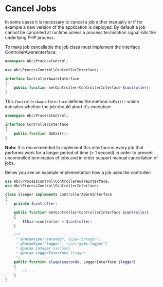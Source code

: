 Cancel Jobs
===========

In some cases it is necessary to cancel a job either manually or if for example a new version of the application is deployed. By default a job cannot be cancelled at runtime unless a process termination signal kills the underlying PHP process.

To make job cancellable the job class must implement the interface ControllerAwareInterface:

```php
namespace Abc\ProcessControl;

use Abc\ProcessControl\ControllerInterface;

interface ControllerAwareInterface
{
    public function setController(ControllerInterface $controller);
}
```

This `ControllerAwareInterface` defines the method `doExit()` which indicates whether the job should abort it's execution:

```php
namespace Abc\ProcessControl;

interface ControllerInterface
{
    public function doExit();
}
```

__Note:__ It is recommended to implement this interface in every job that performs work for a longer period of time (> 1 second) in order to prevent uncontrolled termination of jobs and in order support manual cancellation of jobs.

Below you see an example implementation how a job uses the controller:

```php
use Abc\ProcessControl\ControllerAwareInterface;
use Abc\ProcessControl\ControllerInterface;

class Sleeper implements ControllerAwareInterface
{
    private $controller;

    public function setController(ControllerInterface $controller)
    {
        $this->controller = $controller;
    }

    /**
     * @ParamType("seconds", type="integer")
     * @ParamType("logger", type="@abc.logger")
     * @param integer $seconds
     * @param LoggerInterface $logger
     */
    public function sleep($seconds, LoggerInterface $logger)
    {
        // ...
    }
}
```